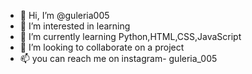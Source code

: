 - 👋 Hi, I’m @guleria005
- 👀 I’m interested in learning
- 🌱 I’m currently learning Python,HTML,CSS,JavaScript
- 💞️ I’m looking to collaborate on a project
- 📫 you can reach me on instagram- guleria_005

<!---
guleria005/guleria005 is a ✨ special ✨ repository because its `README.md` (this file) appears on your GitHub profile.
You can click the Preview link to take a look at your changes.
--->
